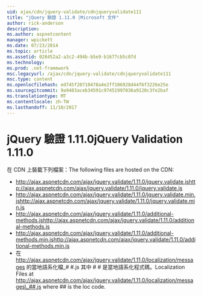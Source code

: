 ```yaml
---
uid: ajax/cdn/jquery-validate/cdnjqueryvalidate111
title: "jQuery 驗證 1.11.0 |Microsoft 文件"
author: rick-anderson
description: 
ms.author: aspnetcontent
manager: wpickett
ms.date: 07/23/2014
ms.topic: article
ms.assetid: 028452a2-a3c2-494b-b5e9-b1677cb5c07d
ms.technology: 
ms.prod: .net-framework
msc.legacyurl: /ajax/cdn/jquery-validate/cdnjqueryvalidate111
msc.type: content
ms.openlocfilehash: ed745f20710478a4e2ff106928d44f6f3226e25e
ms.sourcegitcommit: 9a9483aceb34591c97451997036a9120c3fe2baf
ms.translationtype: MT
ms.contentlocale: zh-TW
ms.lasthandoff: 11/10/2017
---
```

<a name="jquery-validation-1110"></a><span data-ttu-id="4fd58-102">jQuery 驗證 1.11.0</span><span class="sxs-lookup"><span data-stu-id="4fd58-102">jQuery Validation 1.11.0</span></span>
====================
<span data-ttu-id="4fd58-103">在 CDN 上裝載下列檔案：</span><span class="sxs-lookup"><span data-stu-id="4fd58-103">The following files are hosted on the CDN:</span></span>

- <span data-ttu-id="4fd58-104">http://ajax.aspnetcdn.com/ajax/jquery.validate/1.11.0/jquery.validate.js</span><span class="sxs-lookup"><span data-stu-id="4fd58-104">http://ajax.aspnetcdn.com/ajax/jquery.validate/1.11.0/jquery.validate.js</span></span>
- <span data-ttu-id="4fd58-105">http://ajax.aspnetcdn.com/ajax/jquery.validate/1.11.0/jquery.validate.min.js</span><span class="sxs-lookup"><span data-stu-id="4fd58-105">http://ajax.aspnetcdn.com/ajax/jquery.validate/1.11.0/jquery.validate.min.js</span></span>
- <span data-ttu-id="4fd58-106">http://ajax.aspnetcdn.com/ajax/jquery.validate/1.11.0/additional-methods.js</span><span class="sxs-lookup"><span data-stu-id="4fd58-106">http://ajax.aspnetcdn.com/ajax/jquery.validate/1.11.0/additional-methods.js</span></span>
- <span data-ttu-id="4fd58-107">http://ajax.aspnetcdn.com/ajax/jquery.validate/1.11.0/additional-methods.min.js</span><span class="sxs-lookup"><span data-stu-id="4fd58-107">http://ajax.aspnetcdn.com/ajax/jquery.validate/1.11.0/additional-methods.min.js</span></span>
- <span data-ttu-id="4fd58-108">在 http://ajax.aspnetcdn.com/ajax/jquery.validate/1.11.0/localization/messages 的當地語系化檔\_# #.js 其中 # # 是當地語系化程式碼。</span><span class="sxs-lookup"><span data-stu-id="4fd58-108">Localization Files at http://ajax.aspnetcdn.com/ajax/jquery.validate/1.11.0/localization/messages\_##.js where ## is the loc code.</span></span>
